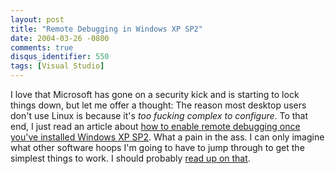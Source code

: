 ```yaml
---
layout: post
title: "Remote Debugging in Windows XP SP2"
date: 2004-03-26 -0800
comments: true
disqus_identifier: 550
tags: [Visual Studio]
---
```

I love that Microsoft has gone on a security kick and is starting to
lock things down, but let me offer a thought: The reason most desktop
users don't use Linux is because it's *too fucking complex to
configure*. To that end, I just read an article about [how to enable
remote debugging once you've installed Windows XP
SP2](http://msdn.microsoft.com/security/default.aspx?pull=/library/en-us/dnwxp/html/xpsp2remotedebug.asp).
What a pain in the ass. I can only imagine what other software hoops I'm
going to have to jump through to get the simplest things to work. I
should probably [read up on
that](http://msdn.microsoft.com/security/productinfo/xpsp2/default.aspx).
